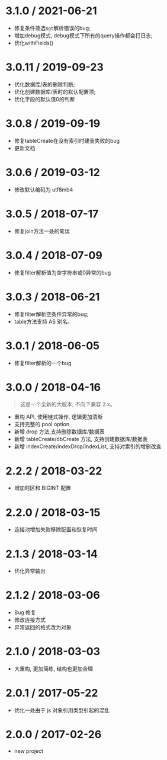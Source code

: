 # 3.1.0 / 2021-06-21
* 修复条件筛选`$gt`解析错误的bug;
* 增加debug模式, debug模式下所有的query操作都会打日志;
* 优化withFields()

# 3.0.11 / 2019-09-23
* 优化数据库/表的删除判断;
* 优化创建数据库/表时的默认配置顶;
* 优化字段的默认值0的判断

# 3.0.8 / 2019-09-19
* 修复tableCreate在没有索引时建表失败的bug
* 更新文档


# 3.0.6 / 2019-03-12
* 修改默认编码为 utf8mb4


# 3.0.5 / 2018-07-17
* 修复join方法一处的笔误


# 3.0.4 / 2018-07-09
* 修复filter解析值为空字符串或0异常的bug


# 3.0.3 / 2018-06-21
* 修复filter解析空条件异常的bug; 
* table方法支持 AS 别名。


# 3.0.1 / 2018-06-05
* 修复filter解析的一个bug


# 3.0.0 / 2018-04-16
> 这是一个全新的大版本, 不向下兼容 2.x。

* 重构 API, 使用链式操作, 逻辑更加清晰
* 支持完整的 pool option
* 新增 drop 方法,支持删除数据库/数据表
* 新增 tableCreate/dbCreate 方法, 支持创建数据库/数据表
* 新增 indexCreate/indexDrop/indexList, 支持对索引的增删改查


# 2.2.2 / 2018-03-22
* 增加时区和 BIGINT 配置


# 2.2.0 / 2018-03-15
* 连接池增加失败移除配置和恢复时间


# 2.1.3 / 2018-03-14
* 优化异常输出


# 2.1.2 / 2018-03-06
* Bug 修复
* 修改连接方式
* 异常返回的格式改为对象


# 2.1.0 / 2018-03-03
* 大重构, 更加简练, 结构也更加合理


# 2.0.1 / 2017-05-22
* 优化一处由于 js 对象引用类型引起的混乱


# 2.0.0 / 2017-02-26
* new project
